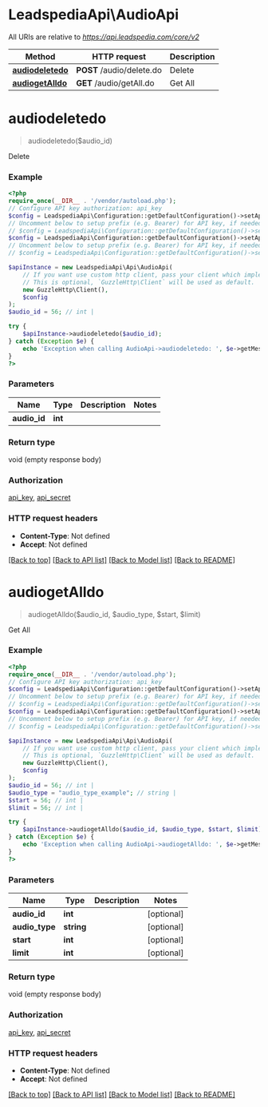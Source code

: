 # LeadspediaApi\AudioApi

All URIs are relative to *https://api.leadspedia.com/core/v2*

Method | HTTP request | Description
------------- | ------------- | -------------
[**audiodeletedo**](AudioApi.md#audiodeletedo) | **POST** /audio/delete.do | Delete
[**audiogetAlldo**](AudioApi.md#audiogetalldo) | **GET** /audio/getAll.do | Get All

# **audiodeletedo**
> audiodeletedo($audio_id)

Delete

### Example
```php
<?php
require_once(__DIR__ . '/vendor/autoload.php');
// Configure API key authorization: api_key
$config = LeadspediaApi\Configuration::getDefaultConfiguration()->setApiKey('api_key', 'YOUR_API_KEY');
// Uncomment below to setup prefix (e.g. Bearer) for API key, if needed
// $config = LeadspediaApi\Configuration::getDefaultConfiguration()->setApiKeyPrefix('api_key', 'Bearer');// Configure API key authorization: api_secret
$config = LeadspediaApi\Configuration::getDefaultConfiguration()->setApiKey('api_secret', 'YOUR_API_KEY');
// Uncomment below to setup prefix (e.g. Bearer) for API key, if needed
// $config = LeadspediaApi\Configuration::getDefaultConfiguration()->setApiKeyPrefix('api_secret', 'Bearer');

$apiInstance = new LeadspediaApi\Api\AudioApi(
    // If you want use custom http client, pass your client which implements `GuzzleHttp\ClientInterface`.
    // This is optional, `GuzzleHttp\Client` will be used as default.
    new GuzzleHttp\Client(),
    $config
);
$audio_id = 56; // int | 

try {
    $apiInstance->audiodeletedo($audio_id);
} catch (Exception $e) {
    echo 'Exception when calling AudioApi->audiodeletedo: ', $e->getMessage(), PHP_EOL;
}
?>
```

### Parameters

Name | Type | Description  | Notes
------------- | ------------- | ------------- | -------------
 **audio_id** | **int**|  |

### Return type

void (empty response body)

### Authorization

[api_key](../../README.md#api_key), [api_secret](../../README.md#api_secret)

### HTTP request headers

 - **Content-Type**: Not defined
 - **Accept**: Not defined

[[Back to top]](#) [[Back to API list]](../../README.md#documentation-for-api-endpoints) [[Back to Model list]](../../README.md#documentation-for-models) [[Back to README]](../../README.md)

# **audiogetAlldo**
> audiogetAlldo($audio_id, $audio_type, $start, $limit)

Get All

### Example
```php
<?php
require_once(__DIR__ . '/vendor/autoload.php');
// Configure API key authorization: api_key
$config = LeadspediaApi\Configuration::getDefaultConfiguration()->setApiKey('api_key', 'YOUR_API_KEY');
// Uncomment below to setup prefix (e.g. Bearer) for API key, if needed
// $config = LeadspediaApi\Configuration::getDefaultConfiguration()->setApiKeyPrefix('api_key', 'Bearer');// Configure API key authorization: api_secret
$config = LeadspediaApi\Configuration::getDefaultConfiguration()->setApiKey('api_secret', 'YOUR_API_KEY');
// Uncomment below to setup prefix (e.g. Bearer) for API key, if needed
// $config = LeadspediaApi\Configuration::getDefaultConfiguration()->setApiKeyPrefix('api_secret', 'Bearer');

$apiInstance = new LeadspediaApi\Api\AudioApi(
    // If you want use custom http client, pass your client which implements `GuzzleHttp\ClientInterface`.
    // This is optional, `GuzzleHttp\Client` will be used as default.
    new GuzzleHttp\Client(),
    $config
);
$audio_id = 56; // int | 
$audio_type = "audio_type_example"; // string | 
$start = 56; // int | 
$limit = 56; // int | 

try {
    $apiInstance->audiogetAlldo($audio_id, $audio_type, $start, $limit);
} catch (Exception $e) {
    echo 'Exception when calling AudioApi->audiogetAlldo: ', $e->getMessage(), PHP_EOL;
}
?>
```

### Parameters

Name | Type | Description  | Notes
------------- | ------------- | ------------- | -------------
 **audio_id** | **int**|  | [optional]
 **audio_type** | **string**|  | [optional]
 **start** | **int**|  | [optional]
 **limit** | **int**|  | [optional]

### Return type

void (empty response body)

### Authorization

[api_key](../../README.md#api_key), [api_secret](../../README.md#api_secret)

### HTTP request headers

 - **Content-Type**: Not defined
 - **Accept**: Not defined

[[Back to top]](#) [[Back to API list]](../../README.md#documentation-for-api-endpoints) [[Back to Model list]](../../README.md#documentation-for-models) [[Back to README]](../../README.md)


